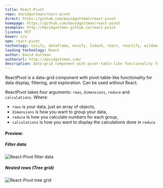 ```yaml
---
title: React-Pivot
repo: davidguttman/react-pivot
direct: https://github.com/davidguttman/react-pivot
homepage: https://github.com/davidguttman/react-pivot
examples: http://davidguttman.github.io/react-pivot
license: MIT
bower: n/a
npm: react-pivot
technology: cssify, dataframe, envify, lodash, react, reactify, wildemitter, xtend
leading technology: React
author: David Guttman
authorurl: http://davidguttman.com/
description: Data-grid component with pivot-table-like functionality for data display, filtering, and exploration. Can be used without React.
---
```


ReactPivot is a data-grid component with pivot-table-like functionality for data display, filtering, and exploration. Can be used without React.

ReactPivot takes four arguments: `rows`, `dimensions`, `reduce` and `calculations`. Where:

* `rows` is your data, just an array of objects,
* `dimensions` is how you want to group your data,
* `reduce` is how you calculate numbers for each group,
* `calculations` is how you want to display the calculations done in `reduce`

#### Preview:

##### Filter data
![React-Pivot filter data](/images/libraries/react-pivot/react-pivot-filtering-solo-cell-filter-example.png "React-Pivot filter data")

##### Nested rows (Tree grid)
![React-Pivot tree grid](/images/libraries/react-pivot/react-pivot-tree-table-example.png "React-Pivot tree grid")
